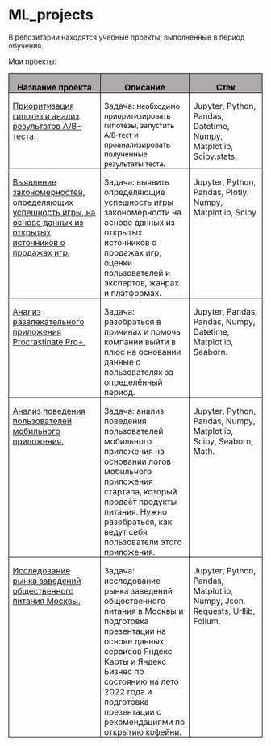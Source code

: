 # ML_projects
В репозитарии находятся учебные проекты, выполненные в период обучения.
<p class=MsoNormal>Мои проекты:</p>

<table class=MsoTableGrid border=1 cellspacing=0 cellpadding=0
 style='border-collapse:collapse;border:none'>
 <tr>
  <td width=208 valign=top style='width:155.75pt;border:solid windowtext 1.0pt;
  background:#AEAAAA;padding:0cm 5.4pt 0cm 5.4pt'>
  <p class=MsoNormal align=center style='margin-bottom:0cm;text-align:center;
  line-height:normal'><b><span style='color:black'>Название проекта</span></b></p>
  </td>
  <td width=208 valign=top style='width:155.75pt;border:solid windowtext 1.0pt;
  border-left:none;background:#AEAAAA;padding:0cm 5.4pt 0cm 5.4pt'>
  <p class=MsoNormal align=center style='margin-bottom:0cm;text-align:center;
  line-height:normal'><b><span style='color:black'>Описание</span></b></p>
  </td>
  <td width=208 valign=top style='width:155.75pt;border:solid windowtext 1.0pt;
  border-left:none;background:#AEAAAA;padding:0cm 5.4pt 0cm 5.4pt'>
  <p class=MsoNormal align=center style='margin-bottom:0cm;text-align:center;
  line-height:normal'><b><span style='color:black'>Стек</span></b></p>
  </td>
 </tr>
 <tr>
  <td width=208 valign=top style='width:155.75pt;border:solid windowtext 1.0pt;
  border-top:none;padding:0cm 5.4pt 0cm 5.4pt'>
  <p class=MsoNormal style='margin-bottom:0cm;line-height:normal'><a
  href="https://github.com/ML-rus/ML_projects/tree/main/AB_test">Приоритизация
  гипотез и анализ результатов A/B-теста.</a></p>
  </td>
  <td width=208 valign=top style='width:155.75pt;border-top:none;border-left:
  none;border-bottom:solid windowtext 1.0pt;border-right:solid windowtext 1.0pt;
  padding:0cm 5.4pt 0cm 5.4pt'>
  <p class=MsoNormal style='margin-bottom:0cm;line-height:normal'>Задача:  н<span
  style='font-size:10.5pt;font-family:"Segoe UI",sans-serif;color:black;
  background:white'>еобходимо приоритизировать гипотезы, запустить A/B-тест и
  проанализировать полученные результаты теста.</span></span></p>
  </td>
  <td width=208 valign=top style='width:155.75pt;border-top:none;border-left:
  none;border-bottom:solid windowtext 1.0pt;border-right:solid windowtext 1.0pt;
  padding:0cm 5.4pt 0cm 5.4pt'>
  <p class=MsoNormal style='margin-bottom:0cm;line-height:normal'><span
  lang=EN-US>Jupyter, Python, Pandas, Datetime, Numpy, Matplotlib, Scipy.stats.</span></p>
  </td>
 </tr>
 <tr>
  <td width=208 valign=top style='width:155.75pt;border:solid windowtext 1.0pt;
  border-top:none;padding:0cm 5.4pt 0cm 5.4pt'>
  <p class=MsoNormal style='margin-bottom:0cm;line-height:normal'><a
  href="https://github.com/ML-rus/ML_projects/tree/main/games">Выявление
  закономерностей, определяющих успешность игры, на основе данных из открытых
  источников о продажах игр.</a></p>
  </td>
  <td width=208 valign=top style='width:155.75pt;border-top:none;border-left:
  none;border-bottom:solid windowtext 1.0pt;border-right:solid windowtext 1.0pt;
  padding:0cm 5.4pt 0cm 5.4pt'>
  <p class=MsoNormal style='margin-bottom:0cm;line-height:normal'>Задача:  выявить
  определяющие успешность игры закономерности на основе данных из открытых
  источников о продажах игр, оценки пользователей и экспертов, жанрах и
  платформах.</p>
  </td>
  <td width=208 valign=top style='width:155.75pt;border-top:none;border-left:
  none;border-bottom:solid windowtext 1.0pt;border-right:solid windowtext 1.0pt;
  padding:0cm 5.4pt 0cm 5.4pt'>
  <p class=MsoNormal style='margin-bottom:0cm;line-height:normal'><span
  lang=EN-US>Jupyter, Python, Pandas, Plotly, Numpy, Matplotlib, Scipy</span></p>
  </td>
 </tr>
 <tr>
  <td width=208 valign=top style='width:155.75pt;border:solid windowtext 1.0pt;
  border-top:none;padding:0cm 5.4pt 0cm 5.4pt'>
  <p class=MsoNormal style='margin-bottom:0cm;line-height:normal'><a
  href="https://github.com/ML-rus/ML_projects/tree/main/mob_app">Анализ
  развлекательного приложения <span lang=EN-US>Procrastinate</span><span
  lang=EN-US> </span><span lang=EN-US>Pro</span>+.</a></p>
  </td>
  <td width=208 valign=top style='width:155.75pt;border-top:none;border-left:
  none;border-bottom:solid windowtext 1.0pt;border-right:solid windowtext 1.0pt;
  padding:0cm 5.4pt 0cm 5.4pt'>
  <p class=MsoNormal style='margin-bottom:0cm;line-height:normal'>Задача: разобраться
  в причинах и помочь компании выйти в плюс на основании данные о пользователях
  за определённый период. </p>
  </td>
  <td width=208 valign=top style='width:155.75pt;border-top:none;border-left:
  none;border-bottom:solid windowtext 1.0pt;border-right:solid windowtext 1.0pt;
  padding:0cm 5.4pt 0cm 5.4pt'>
  <p class=MsoNormal style='margin-bottom:0cm;line-height:normal'><span
  lang=EN-US>Jupyter, Pandas, Pandas, Numpy, Datetime, Matplotlib, Seaborn.</span></p>
  </td>
 </tr>
 <tr>
  <td width=208 valign=top style='width:155.75pt;border:solid windowtext 1.0pt;
  border-top:none;padding:0cm 5.4pt 0cm 5.4pt'>
  <p class=MsoNormal style='margin-bottom:0cm;line-height:normal'><a
  href="https://github.com/ML-rus/ML_projects/tree/main/mob_funnel">Анализ
  поведения пользователей мобильного приложения.</a></p>
  </td>
  <td width=208 valign=top style='width:155.75pt;border-top:none;border-left:
  none;border-bottom:solid windowtext 1.0pt;border-right:solid windowtext 1.0pt;
  padding:0cm 5.4pt 0cm 5.4pt'>
  <p class=MsoNormal style='margin-bottom:0cm;line-height:normal'>Задача: анализ
  поведения пользователей мобильного приложения на основании логов мобильного
  приложения стартапа, который продаёт продукты питания. Нужно разобраться, как
  ведут себя пользователи этого приложения.</p>
  </td>
  <td width=208 valign=top style='width:155.75pt;border-top:none;border-left:
  none;border-bottom:solid windowtext 1.0pt;border-right:solid windowtext 1.0pt;
  padding:0cm 5.4pt 0cm 5.4pt'>
  <p class=MsoNormal style='margin-bottom:0cm;line-height:normal'><span
  lang=EN-US>Jupyter, Python, Pandas, Numpy, Matplotlib,  Scipy,  Seaborn, Math.</span></p>
  </td>
 </tr>
 <tr>
  <td width=208 valign=top style='width:155.75pt;border:solid windowtext 1.0pt;
  border-top:none;padding:0cm 5.4pt 0cm 5.4pt'>
  <p class=MsoNormal style='margin-bottom:0cm;line-height:normal'><a
  href="https://github.com/ML-rus/ML_projects/tree/main/food_service">Исследование
  рынка заведений общественного
  питания Москвы.</a></p>
  </td>
  <td width=208 valign=top style='width:155.75pt;border-top:none;border-left:
  none;border-bottom:solid windowtext 1.0pt;border-right:solid windowtext 1.0pt;
  padding:0cm 5.4pt 0cm 5.4pt'>
  <p class=MsoNormal style='margin-bottom:0cm;line-height:normal'>Задача:
  исследование рынка заведений общественного питания в Москвы и подготовка
  презентации на основе данных сервисов Яндекс Карты и Яндекс Бизнес по
  состоянию на лето 2022 года и подготовка презентации с рекомендациями по
  открытию кофейни.</p>
  </td>
  <td width=208 valign=top style='width:155.75pt;border-top:none;border-left:
  none;border-bottom:solid windowtext 1.0pt;border-right:solid windowtext 1.0pt;
  padding:0cm 5.4pt 0cm 5.4pt'>
  <p class=MsoNormal style='margin-bottom:0cm;line-height:normal'><span
  lang=EN-US>Jupyter, Python, Pandas, Matplotlib, Numpy, Json, Requests, Urllib, Folium.</span></p>
  </td>
 </tr>
</table>

<p class=MsoNormal><span lang=EN-US>&nbsp;</span></p>
